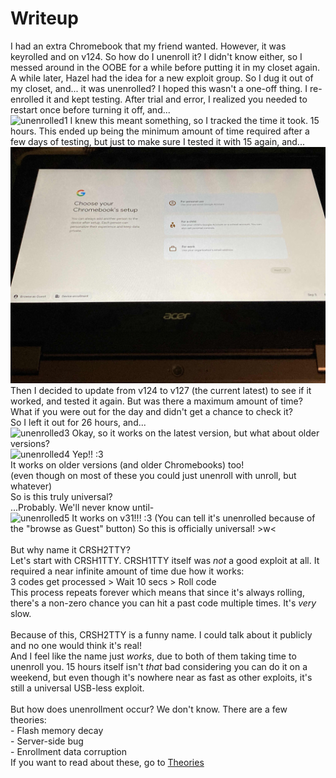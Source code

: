 # Writeup 
I had an extra Chromebook that my friend wanted. However, it was keyrolled and on v124. So how do I unenroll it? I didn't know either, so I messed around in the OOBE for a while before putting it in my closet again. A while later, Hazel had the idea for a new exploit group. So I dug it out of my closet, and... it was unenrolled? I hoped this wasn't a one-off thing. I re-enrolled it and kept testing. After trial and error, I realized you needed to restart once before turning it off, and...\
![unenrolled1](Media/v124nissa.png) 
I knew this meant something, so I tracked the time it took. 15 hours. This ended up being the minimum amount of time required after a few days of testing, but just to make sure I tested it with 15 again, and...\
![unenrolled2](Media/v124nissa2.jpg) 
Then I decided to update from v124 to v127 (the current latest) to see if it worked, and tested it again. But was there a maximum amount of time? What if you were out for the day and didn't get a chance to check it?\
So I left it out for 26 hours, and...\
![unenrolled3](Media/v127nissa.png)
Okay, so it works on the latest version, but what about older versions?\
![unenrolled4](Media/v76peppy.png)
Yep!! :3\
It works on older versions (and older Chromebooks) too!\
(even though on most of these you could just unenroll with unroll, but whatever)\
So is this truly universal?\
...Probably. We'll never know until-\
![unenrolled5](Media/v31peppy.png)
It works on v31!!! :3 (You can tell it's unenrolled because of the "browse as Guest" button)
So this is officially universal! >w<\
\
But why name it CRSH2TTY?\
Let's start with CRSH1TTY. CRSH1TTY itself was *not* a good exploit at all. It required a near infinite amount of time due how it works:\
3 codes get processed > Wait 10 secs > Roll code\
This process repeats forever which means that since it's always rolling, there's a non-zero chance you can hit a past code multiple times. It's *very* slow.\
\
Because of this, CRSH2TTY is a funny name. I could talk about it publicly and no one would think it's real!\
And I feel like the name just *works*, due to both of them taking time to unenroll you. 15 hours itself isn't *that* bad considering you can do it on a weekend, but even though it's nowhere near as fast as other exploits, it's still a universal USB-less exploit.\
\
But how does unenrollment occur? We don't know. There are a few theories:\
\- Flash memory decay\
\- Server-side bug\
\- Enrollment data corruption\
If you want to read about these, go to [Theories](CRSH2TTY/Docs/theories)
